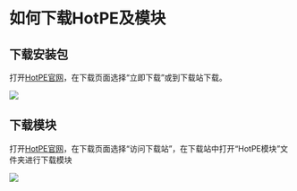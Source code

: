 # 如何下载HotPE及模块
## 下载安装包
打开[HotPE官网](https://www.hotpe.top/)，在下载页面选择“立即下载”或到下载站下载。

![](https://p1.hotpe.top/i/2022/05/02/z917h5.png)

## 下载模块
打开[HotPE官网](https://www.hotpe.top/)，在下载页面选择“访问下载站”，在下载站中打开“HotPE模块”文件夹进行下载模块

![](https://p1.hotpe.top/i/2022/05/02/zb7kdy.png)

